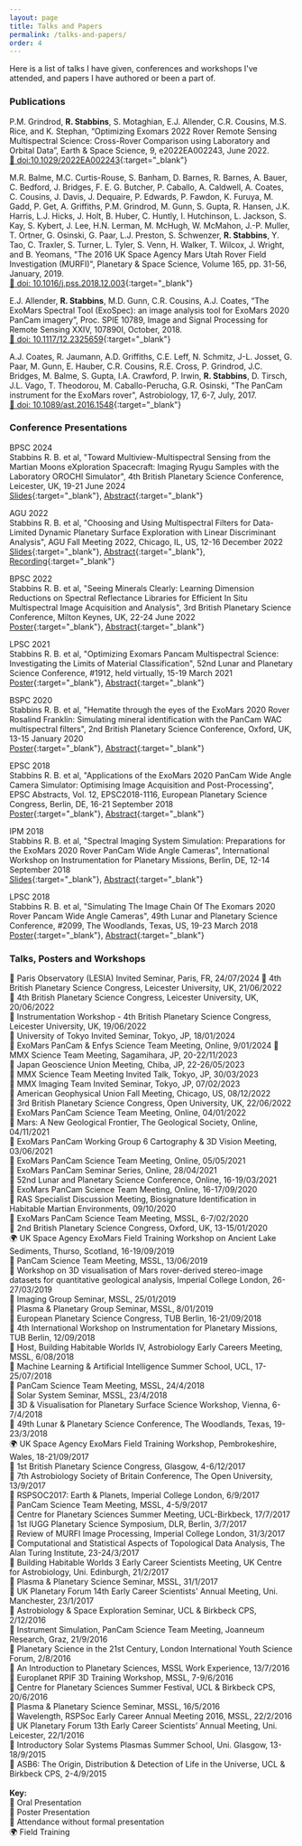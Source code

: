 ```yaml
---
layout: page
title: Talks and Papers
permalink: /talks-and-papers/
order: 4
---
```


Here is a list of talks I have given, conferences and workshops I've attended, and papers I have authored or been a part of.

### Publications

P.M. Grindrod, **R. Stabbins**, S. Motaghian, E.J. Allender, C.R. Cousins, M.S. Rice, and K. Stephan, “Optimizing Exomars 2022 Rover Remote Sensing Multispectral Science: Cross-Rover Comparison using Laboratory and Orbital Data”, Earth & Space Science, 9, e2022EA002243, June 2022.  
[:link: doi:10.1029/2022EA002243](https://doi.org/10.1029/2022EA002243){:target="_blank"}  

M.R. Balme, M.C. Curtis-Rouse, S. Banham, D. Barnes, R. Barnes, A. Bauer, C. Bedford, J. Bridges, F. E. G. Butcher, P. Caballo, A. Caldwell, A. Coates, C. Cousins, J. Davis, J. Dequaire, P. Edwards, P. Fawdon, K. Furuya, M. Gadd, P. Get, A. Griffiths, P.M. Grindrod, M. Gunn, S. Gupta, R. Hansen, J.K. Harris, L.J. Hicks, J. Holt, B. Huber, C. Huntly, I. Hutchinson, L. Jackson, S. Kay, S. Kybert, J. Lee, H.N. Lerman, M. McHugh, W. McMahon, J.-P. Muller, T. Ortner, G. Osinski, G. Paar, L.J. Preston, S. Schwenzer, **R. Stabbins**, Y. Tao, C. Traxler, S. Turner, L. Tyler, S. Venn, H. Walker, T. Wilcox, J. Wright, and B. Yeomans, "The 2016 UK Space Agency Mars Utah Rover Field Investigation (MURFI)", Planetary & Space Science, Volume 165, pp. 31-56, January, 2019.  
[:link: doi: 10.1016/j.pss.2018.12.003](https://doi.org/10.1016/j.pss.2018.12.003){:target="_blank"}  

E.J. Allender, **R. Stabbins**, M.D. Gunn, C.R. Cousins, A.J. Coates, “The ExoMars Spectral Tool (ExoSpec): an image analysis tool for ExoMars 2020 PanCam imagery”, Proc. SPIE 10789, Image and Signal Processing for Remote Sensing XXIV, 107890I, October, 2018.  
[:link: doi: 10.1117/12.2325659](https://doi.org/10.1117/12.2325659){:target="_blank"}  

A.J. Coates, R. Jaumann, A.D. Griffiths, C.E. Leff, N. Schmitz, J-L. Josset, G. Paar, M. Gunn, E. Hauber, C.R. Cousins, R.E. Cross, P. Grindrod, J.C. Bridges, M. Balme, S. Gupta, I.A. Crawford, P. Irwin, **R. Stabbins**, D. Tirsch, J.L. Vago, T. Theodorou, M. Caballo-Perucha, G.R. Osinski, "The PanCam instrument for the ExoMars rover", Astrobiology, 17, 6-7, July, 2017.  
[:link: doi: 10.1089/ast.2016.1548](https://doi.org/10.1089/ast.2016.1548){:target="_blank"}  

### Conference Presentations

BPSC 2024  
Stabbins R. B. et al, "Toward Multiview-Multispectral Sensing from the Martian Moons eXploration
Spacecraft: Imaging Ryugu Samples with the Laboratory OROCHI Simulator", 4th British Planetary Science Conference, Leicester, UK, 19-21 June 2024  
[Slides](/downloadables/bpsc_2024_presentation_stabbins.pdf){:target="_blank"}, [Abstract](/downloadables/bpsc_2024_abstract_presentation_stabbins.pdf){:target="_blank"}  

AGU 2022  
Stabbins R. B. et al, "Choosing and Using Multispectral Filters for Data-Limited Dynamic Planetary Surface Exploration with Linear Discriminant Analysis", AGU Fall Meeting 2022, Chicago, IL, US, 12-16 December 2022  
[Slides](downloadables/agu_2022_presentation_stabbins.pdf){:target="_blank"}, [Abstract](https://ui.adsabs.harvard.edu/abs/2022AGUFM.P23A..08S/abstract){:target="_blank"}, [Recording](https://www.youtube.com/watch?v=EGiUqPgkeH0){:target="_blank"}  

BPSC 2022  
Stabbins R. B. et al, "Seeing Minerals Clearly: Learning Dimension Reductions on Spectral Reflectance Libraries for Efficient In Situ Multispectral Image Acquisition and Analysis", 3rd British Planetary Science Conference, Milton Keynes, UK, 22-24 June 2022  
[Poster](/downloadables/bpsc_2022_presentation_stabbins.pdf){:target="_blank"}, [Abstract](/downloadables/bpsc_2022_abstract_stabbins.pdf){:target="_blank"}  

LPSC 2021  
Stabbins R. B. et al, "Optimizing Exomars Pancam Multispectral Science: Investigating the Limits of Material Classification", 52nd Lunar and Planetary Science Conference, #1912, held virtually, 15-19 March 2021  
[Poster](/downloadables/lpsc_2021_poster_stabbins.pdf){:target="_blank"}, [Abstract](/downloadables/lpsc_2021_abstract_stabbins.pdf){:target="_blank"}  

BSPC 2020  
Stabbins R. B. et al, "Hematite through the eyes of the ExoMars 2020 Rover Rosalind Franklin: Simulating mineral identification with the PanCam WAC multispectral filters", 2nd British Planetary Science Conference, Oxford, UK, 13-15 January 2020  
[Poster](/downloadables/bpsc_2020_poster_stabbins.pdf){:target="_blank"}, [Abstract](/downloadables/bpsc_2020_abstract_stabbins.pdf){:target="_blank"}  

EPSC 2018  
Stabbins R. B. et al, "Applications of the ExoMars 2020 PanCam Wide Angle Camera Simulator: Optimising Image Acquisition and Post-Processing", EPSC Abstracts, Vol. 12, EPSC2018-1116, European Planetary Science Congress, Berlin, DE, 16-21 September 2018  
[Poster](/downloadables/epsc_2018_poster_stabbins.pdf){:target="_blank"}, [Abstract](/downloadables/epsc_2018_abstract_stabbins.pdf){:target="_blank"}  

IPM 2018  
Stabbins R. B. et al, "Spectral Imaging System Simulation: Preparations for the ExoMars 2020 Rover PanCam Wide Angle Cameras", International Workshop on Instrumentation for Planetary Missions, Berlin, DE, 12-14 September 2018  
[Slides](/downloadables/ipm_2018_presentation_stabbins.pdf){:target="_blank"}, [Abstract](/downloadables/ipm_2018_abstract_stabbins.pdf){:target="_blank"}  

LPSC 2018  
Stabbins R. B. et al, "Simulating The Image Chain Of The Exomars 2020 Rover Pancam Wide Angle Cameras", 49th Lunar and Planetary Science Conference, #2099, The Woodlands, Texas, US, 19-23 March 2018  
[Poster](/downloadables/lpsc_2018_poster_stabbins.pdf){:target="_blank"}, [Abstract](/downloadables/lpsc_2018_abstract_stabbins.pdf){:target="_blank"}  


### Talks, Posters and Workshops
:loudspeaker: Paris Observatory (LESIA) Invited Seminar, Paris, FR, 24/07/2024
:loudspeaker: 4th British Planetary Science Congress, Leicester University, UK, 21/06/2022  
:page_with_curl: 4th British Planetary Science Congress, Leicester University, UK, 20/06/2022  
:page_with_curl: Instrumentation Workshop - 4th British Planetary Science Congress, Leicester University, UK, 19/06/2022  
:loudspeaker: University of Tokyo Invited Seminar, Tokyo, JP, 18/01/2024  
:memo: ExoMars PanCam & Enfys Science Team Meeting, Online, 9/01/2024
:memo: MMX Science Team Meeting, Sagamihara, JP, 20-22/11/2023  
:memo: Japan Geoscience Union Meeting, Chiba, JP, 22-26/05/2023  
:loudspeaker: MMX Science Team Meeting Invited Talk, Tokyo, JP, 30/03/2023  
:loudspeaker: MMX Imaging Team Invited Seminar, Tokyo, JP, 07/02/2023  
:loudspeaker: American Geophysical Union Fall Meeting, Chicago, US, 08/12/2022  
:loudspeaker: 3rd British Planetary Science Congress, Open University, UK, 22/06/2022  
:loudspeaker: ExoMars PanCam Science Team Meeting, Online, 04/01/2022  
:loudspeaker: Mars: A New Geological Frontier, The Geological Society, Online, 04/11/2021  
:loudspeaker: ExoMars PanCam Working Group 6 Cartography & 3D Vision Meeting, 03/06/2021  
:loudspeaker: ExoMars PanCam Science Team Meeting, Online, 05/05/2021  
:loudspeaker: ExoMars PanCam Seminar Series, Online, 28/04/2021  
:page_with_curl: 52nd Lunar and Planetary Science Conference, Online, 16-19/03/2021  
:memo: ExoMars PanCam Science Team Meeting, Online, 16-17/09/2020  
:loudspeaker: RAS Specialist Discussion Meeting, Biosignature Identification in Habitable Martian Environments, 09/10/2020  
:memo: ExoMars PanCam Science Team Meeting, MSSL, 6-7/02/2020  
:page_with_curl: 2nd British Planetary Science Congress, Oxford, UK, 13-15/01/2020  
:earth_africa: UK Space Agency ExoMars Field Training Workshop on Ancient Lake Sediments, Thurso, Scotland, 16-19/09/2019  
:memo: PanCam Science Team Meeting, MSSL, 13/06/2019  
:memo: Workshop on 3D visualisation of Mars rover-derived stereo-image datasets for quantitative geological analysis, Imperial College London, 26-27/03/2019  
:loudspeaker: Imaging Group Seminar, MSSL, 25/01/2019  
:loudspeaker: Plasma & Planetary Group Seminar, MSSL, 8/01/2019  
:page_with_curl: European Planetary Science Congress, TUB Berlin, 16-21/09/2018  
:loudspeaker: 4th International Workshop on Instrumentation for Planetary Missions, TUB Berlin, 12/09/2018  
:loudspeaker: Host, Building Habitable Worlds IV, Astrobiology Early Careers Meeting, MSSL, 6/08/2018  
:memo: Machine Learning & Artificial Intelligence Summer School, UCL, 17-25/07/2018  
:loudspeaker: PanCam Science Team Meeting, MSSL, 24/4/2018  
:loudspeaker: Solar System Seminar, MSSL, 23/4/2018  
:memo: 3D & Visualisation for Planetary Surface Science Workshop, Vienna, 6-7/4/2018  
:page_with_curl: 49th Lunar & Planetary Science Conference, The Woodlands, Texas, 19-23/3/2018  
:earth_africa: UK Space Agency ExoMars Field Training Workshop, Pembrokeshire, Wales, 18-21/09/2017  
:page_with_curl: 1st British Planetary Science Congress, Glasgow, 4-6/12/2017  
:page_with_curl: 7th Astrobiology Society of Britain Conference, The Open University, 13/9/2017  
:loudspeaker: RSPSOC2017: Earth & Planets, Imperial College London, 6/9/2017  
:loudspeaker: PanCam Science Team Meeting, MSSL, 4-5/9/2017  
:loudspeaker: Centre for Planetary Sciences Summer Meeting, UCL-Birkbeck, 17/7/2017  
:loudspeaker: 1st IUGG Planetary Science Symposium, DLR, Berlin, 3/7/2017  
:memo: Review of MURFI Image Processing, Imperial College London, 31/3/2017  
:memo: Computational and Statistical Aspects of Topological Data Analysis, The Alan Turing Institute, 23-24/3/2017  
:loudspeaker: Building Habitable Worlds 3 Early Career Scientists Meeting, UK Centre for Astrobiology, Uni. Edinburgh, 21/2/2017  
:loudspeaker: Plasma & Planetary Science Seminar, MSSL, 31/1/2017  
:loudspeaker: UK Planetary Forum 14th Early Career Scientists' Annual Meeting, Uni. Manchester, 23/1/2017  
:loudspeaker: Astrobiology & Space Exploration Seminar, UCL & Birkbeck CPS, 2/12/2016  
:loudspeaker: Instrument Simulation, PanCam Science Team Meeting, Joanneum Research, Graz, 21/9/2016  
:loudspeaker: Planetary Science in the 21st Century, London International Youth Science Forum, 2/8/2016  
:loudspeaker: An Introduction to Planetary Sciences, MSSL Work Experience, 13/7/2016  
:memo: Europlanet RPIF 3D Training Workshop, MSSL, 7-9/6/2016  
:loudspeaker: Centre for Planetary Sciences Summer Festival, UCL & Birkbeck CPS, 20/6/2016  
:loudspeaker: Plasma & Planetary Science Seminar, MSSL, 16/5/2016  
:loudspeaker: Wavelength, RSPSoc Early Career Annual Meeting 2016, MSSL, 22/2/2016  
:page_with_curl: UK Planetary Forum 13th Early Career Scientists’ Annual Meeting, Uni. Leicester, 22/1/2016  
:memo: Introductory Solar Systems Plasmas Summer School, Uni. Glasgow, 13-18/9/2015  
:memo: ASB6: The Origin, Distribution & Detection of Life in the Universe, UCL & Birkbeck CPS, 2-4/9/2015  
&nbsp;  
**Key:**    
:loudspeaker: Oral Presentation  
:page_with_curl: Poster Presentation  
:memo: Attendance without formal presentation  
:earth_africa: Field Training  
